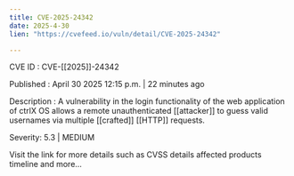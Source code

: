 ```yaml
---
title: CVE-2025-24342
date: 2025-4-30
lien: "https://cvefeed.io/vuln/detail/CVE-2025-24342"

---
```


CVE ID : CVE-[[2025]]-24342

Published :  April 30
2025
12:15 p.m. | 22 minutes ago

Description : A vulnerability in the login functionality of the web application of ctrlX OS allows a remote unauthenticated  [[attacker]] to guess valid usernames via multiple  [[crafted]]  [[HTTP]] requests.

Severity: 5.3 | MEDIUM

Visit the link for more details
such as CVSS details
affected products
timeline
and more...
